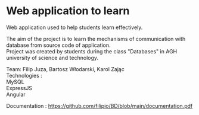 # Web application to learn  
Web application used to help students learn effectively.  

The aim of the project is to learn the mechanisms of communication with database from source code of application.  
Project was created by students during the class "Databases" in AGH university of science and technology.  

Team: Filip Juza, Bartosz Włodarski, Karol Zając  
Technologies :  
MySQL  
ExpressJS   
Angular  

Documentation : 
https://github.com/filipio/BD/blob/main/documentation.pdf



